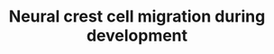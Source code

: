 ---
annotations:
- id: PW:0000003
  parent: signaling pathway
  type: Pathway Ontology
  value: signaling pathway
- id: PW:0000572
  parent: signaling pathway
  type: Pathway Ontology
  value: brain-derived neurotrophic factor signaling pathway
- id: CL:0000333
  parent: native cell
  type: Cell Type Ontology
  value: migratory neural crest cell
authors:
- AlexanderPico
- Eweitz
description: During normal neuronal development, neural crest cells participate in
  migration and invasion processes. The growth factor, BDNF, binds to and activates
  NGFR (p75NTR) in various contexts, invoking signaling pathways that lead to transcriptional
  activation in the nucleus.  Also see the closely related pathway, [Neural Crest
  Cells in Cancer](https://www.wikipathways.org/index.php/Pathway:WP4565).
last-edited: 2021-05-22
ndex: fd23b853-8b6b-11eb-9e72-0ac135e8bacf
organisms:
- Homo sapiens
redirect_from:
- /index.php/Pathway:WP4564
- /instance/WP4564
revision: null
schema-jsonld:
- '@context': https://schema.org/
  '@id': https://wikipathways.github.io/pathways/WP4564.html
  '@type': Dataset
  creator:
    '@type': Organization
    name: WikiPathways
  description: During normal neuronal development, neural crest cells participate
    in migration and invasion processes. The growth factor, BDNF, binds to and activates
    NGFR (p75NTR) in various contexts, invoking signaling pathways that lead to transcriptional
    activation in the nucleus.  Also see the closely related pathway, [Neural Crest
    Cells in Cancer](https://www.wikipathways.org/index.php/Pathway:WP4565).
  keywords:
  - AKT1
  - AKT2
  - AKT3
  - ARF1
  - BDNF
  - CDH11
  - EPHB1
  - EPHB2
  - EPHB3
  - EPHB4
  - EPHB6
  - F2RL2
  - FOS
  - JUN
  - MMP2
  - MMP8
  - MMP9
  - NGEF
  - NGFR
  - PAK1
  - PAK2
  - PAK3
  - PAK4
  - PAK5
  - PAK6
  - PIK3CA
  - PIK3CB
  - PIK3CD
  - PIK3CG
  - PIK3R3
  - PIK3R4
  - PIK3R5
  - PIK3R6
  - RAC1
  - RHOA
  - STAT3
  - TIAM1
  - TRIO
  - TWIST1
  license: CC0
  name: Neural crest cell migration during development
seo: CreativeWork
title: Neural crest cell migration during development
wpid: WP4564
---